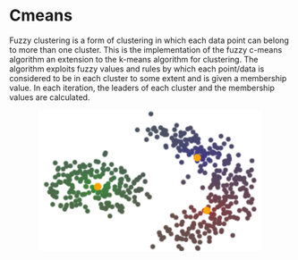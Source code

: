 # Cmeans
Fuzzy clustering is a form of clustering in which each data point can belong to more than one cluster.
This is the implementation of the fuzzy c-means algorithm an extension to the k-means algorithm for clustering.
The algorithm exploits fuzzy values and rules by which each point/data is considered to be in each cluster to some extent and is given a membership value. In each iteration, the leaders of each cluster and the membership values are calculated.
<p align="center" >
  <img src="https://github.com/pariyamd/Cmeans/blob/main/cmeans.png" width="400"/>
</p>
